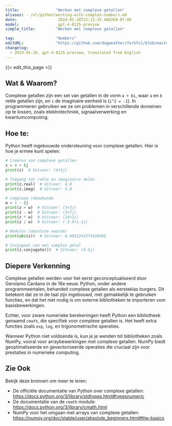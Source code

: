 ```yaml
---
title:                "Werken met complexe getallen"
aliases: - /nl/python/working-with-complex-numbers.md
date:                  2024-01-28T22:12:35.460269-07:00
model:                 gpt-4-0125-preview
simple_title:         "Werken met complexe getallen"

tag:                  "Numbers"
editURL:              "https://github.com/dogweather/forkful/blob/master/content/nl/python/working-with-complex-numbers.md"
changelog:
  - 2024-01-28, gpt-4-0125-preview, translated from English
---
```


{{< edit_this_page >}}

## Wat & Waarom?
Complexe getallen zijn een set van getallen in de vorm `a + bi`, waar `a` en `b` reële getallen zijn, en `i` de imaginaire eenheid is (`i^2 = -1`). In programmeren gebruiken we ze om problemen in verschillende domeinen op te lossen, zoals elektrotechniek, signaalverwerking en kwantumcomputing.

## Hoe te:
Python heeft ingebouwde ondersteuning voor complexe getallen. Hier is hoe je ermee kunt spelen:

```Python
# Creëren van complexe getallen
z = 4 + 5j
print(z)  # Uitvoer: (4+5j)

# Toegang tot reële en imaginaire delen
print(z.real)  # Uitvoer: 4.0
print(z.imag)  # Uitvoer: 5.0

# Complexe rekenkunde
w = 1 - 2j
print(z + w)  # Uitvoer: (5+3j)
print(z - w)  # Uitvoer: (3+7j)
print(z * w)  # Uitvoer: (14+2j)
print(z / w)  # Uitvoer: (-3.6+1.2j)

# Modulus (absolute waarde)
print(abs(z))  # Uitvoer: 6.4031242374328485

# Conjugaat van een complex getal
print(z.conjugate())  # Uitvoer: (4-5j)
```

## Diepere Verkenning
Complexe getallen werden voor het eerst geconceptualiseerd door Gerolamo Cardano in de 16e eeuw. Python, onder andere programmeertalen, behandelt complexe getallen als eersteklas burgers. Dit betekent dat ze in de taal zijn ingebouwd, met gemakkelijk te gebruiken functies, en dat het niet nodig is om externe bibliotheken te importeren voor basisbewerkingen.

Echter, voor zware numerieke berekeningen heeft Python een bibliotheek genaamd `cmath`, die specifiek voor complexe getallen is. Het heeft extra functies zoals `exp`, `log`, en trigonometrische operaties.

Wanneer Python niet voldoende is, kun je je wenden tot bibliotheken zoals NumPy, vooral voor arraybewerkingen met complexe getallen. NumPy biedt geoptimaliseerde en gevectoriseerde operaties die cruciaal zijn voor prestaties in numerieke computing.

## Zie Ook
Bekijk deze bronnen om meer te leren:

- De officiële documentatie van Python over complexe getallen: https://docs.python.org/3/library/stdtypes.html#typesnumeric
- De documentatie van de `cmath` module: https://docs.python.org/3/library/cmath.html
- NumPy voor het omgaan met arrays van complexe getallen: https://numpy.org/doc/stable/user/absolute_beginners.html#the-basics

